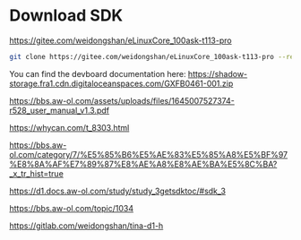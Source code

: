 # Download SDK

https://gitee.com/weidongshan/eLinuxCore_100ask-t113-pro

```bash
git clone https://gitee.com/weidongshan/eLinuxCore_100ask-t113-pro --recurse-submodules
```

You can find the devboard documentation here: https://shadow-storage.fra1.cdn.digitaloceanspaces.com/GXFB0461-001.zip

https://bbs.aw-ol.com/assets/uploads/files/1645007527374-r528_user_manual_v1.3.pdf

https://whycan.com/t_8303.html

https://bbs.aw-ol.com/category/7/%E5%85%B6%E5%AE%83%E5%85%A8%E5%BF%97%E8%8A%AF%E7%89%87%E8%AE%A8%E8%AE%BA%E5%8C%BA?_x_tr_hist=true

https://d1.docs.aw-ol.com/study/study_3getsdktoc/#sdk_3

https://bbs.aw-ol.com/topic/1034

https://gitlab.com/weidongshan/tina-d1-h
